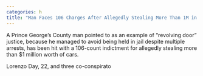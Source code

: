 ```yaml
---
categories: h
title: "Man Faces 106 Charges After Allegedly Stealing More Than 1M in Cars"
---
```


A Prince George’s County man pointed to as an example of “revolving door” justice, because he managed to avoid being held in jail despite multiple arrests, has been hit with a 106-count indictment for allegedly stealing more than $1 million worth of cars.



Lorenzo Day, 22, and three co-conspirato